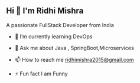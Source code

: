 ## Hi 👋 I'm Ridhi Mishra
A passionate FullStack Developer from India

- 🌱 I’m currently learning DevOps

-  💬 Ask me about Java , SpringBoot,Microservices

- 📫 How to reach me ridhimishra2015@gmail.com

- ⚡ Fun fact I am Funny

<!--
**Ridhi1997/Ridhi1997** is a ✨ _special_ ✨ repository because its `README.md` (this file) appears on your GitHub profile.

Here are some ideas to get you started:

- 🔭 I’m currently working on ...
- 🌱 I’m currently learning ...
- 👯 I’m looking to collaborate on ...
- 🤔 I’m looking for help with ...
- 💬 Ask me about ... JAVA,Springboot,Microservices
- 📫 How to reach me:ridhimishra2015@gmail.com
- 😄 Pronouns: ...
- ⚡ Fun fact: ...
-->
